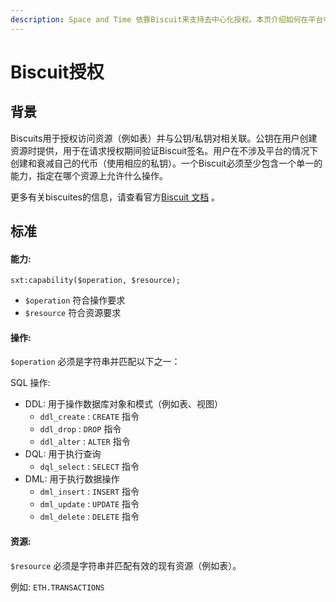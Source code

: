 ```yaml
---
description: Space and Time 依靠Biscuit来支持去中心化授权。本页介绍如何在平台中使用Biscuit。
---
```


# Biscuit授权

## 背景

Biscuits用于授权访问资源（例如表）并与公钥/私钥对相关联。公钥在用户创建资源时提供，用于在请求授权期间验证Biscuit签名。用户在不涉及平台的情况下创建和衰减自己​​的代币（使用相应的私钥）。一个Biscuit必须至少包含一个单一的能力，指定在哪个资源上允许什么操作。

更多有关biscuites的信息，请查看官方[Biscuit 文档](https://www.biscuitsec.org/docs/getting-started/introduction/) 。

## 标准

#### 能力:

```
sxt:capability($operation, $resource);
```

* `$operation` 符合操作要求
* `$resource` 符合资源要求

#### 操作:

`$operation` 必须是字符串并匹配以下之一：

SQL 操作:

* DDL: 用于操作数据库对象和模式（例如表、视图）
  * `ddl_create` : `CREATE` 指令
  * `ddl_drop` : `DROP` 指令
  * `ddl_alter` : `ALTER` 指令
* DQL: 用于执行查询
  * `dql_select` : `SELECT` 指令
* DML: 用于执行数据操作
  * `dml_insert` : `INSERT` 指令
  * `dml_update` : `UPDATE` 指令
  * `dml_delete` : `DELETE` 指令

#### 资源:

`$resource` 必须是字符串并匹配有效的现有资源（例如表）。

例如: `ETH.TRANSACTIONS`
